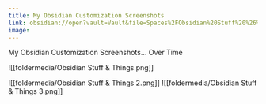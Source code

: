 ```yaml
---
title: My Obsidian Customization Screenshots
link: obsidian://open?vault=Vault&file=Spaces%2FObsidian%20Stuff%20%26%20Things%2FMy%20Obsidian%20Customization%20Screenshots
image:
---
```

My Obsidian Customization Screenshots... Over Time

![[foldermedia/Obsidian Stuff & Things.png]]

![[foldermedia/Obsidian Stuff & Things 2.png]]
![[foldermedia/Obsidian Stuff & Things 3.png]]